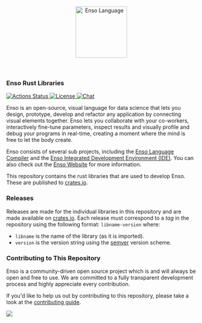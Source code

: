 <p align="center">
  <br/>
  <a href="http://enso.org">
      <img
          src="https://user-images.githubusercontent.com/1623053/79905826-22bac080-8417-11ea-82b0-ee015904a485.png"
          alt="Enso Language"
          width="136"
      />
  </a>
  <br/>
  <br/>
  <br/>
</p>

### Enso Rust Libraries
<p>
  <a href="https://github.com/enso-org/rust-lib/actions"> <img src="https://github.com/enso-org/rust-lib/workflows/CI/badge.svg"
         alt="Actions Status">
  </a>
  <a href="https://github.com/enso-org/rust-lib/blob/main/LICENSE">
    <img src="https://img.shields.io/static/v1?label=License&message=MIT&color=2ec352&labelColor=2c3239"
         alt="License">
  </a>
  <a href="http://chat.luna-lang.org">
    <img src="https://img.shields.io/discord/401396655599124480?label=Chat&color=2ec352&labelColor=2c3239"
         alt="Chat">
  </a>
</p>

Enso is an open-source, visual language for data science that lets you design,
prototype, develop and refactor any application by connecting visual elements
together. Enso lets you collaborate with your co-workers, interactively
fine-tune parameters, inspect results and visually profile and debug your
programs in real-time, creating a moment where the mind is free to let the body
create.

Enso consists of several sub projects, including the
[Enso Language Compiler](https://github.com/enso-org/enso) and the
[Enso Integrated Development Environment (IDE)](https://github.com/enso-org/ide).
You can also check out the [Enso Website](https://enso.org) for more
information.

This repository contains the rust libraries that are used to develop Enso. These
are published to [crates.io](https://crates.io).

### Releases
Releases are made for the individual libraries in this repository and are made
available on [crates.io](https://crates.io). Each release must correspond to
a _tag_ in the repository using the following format: `libname-version` where:

- `libname` is the name of the library (as it is imported).
- `version` is the version string using the [semver](https://semver.org/)
  version scheme.

### Contributing to This Repository
Enso is a community-driven open source project which is and will always be open
and free to use. We are committed to a fully transparent development process and
highly appreciate every contribution.

If you'd like to help us out by contributing to this repository, please take a
look at the [contributing guide](./docs/CONTRIBUTING.md).

<a href="https://github.com/enso-org/enso/graphs/contributors">
  <img src="https://opencollective.com/enso-language/contributors.svg?width=890&button=false">
</a>

